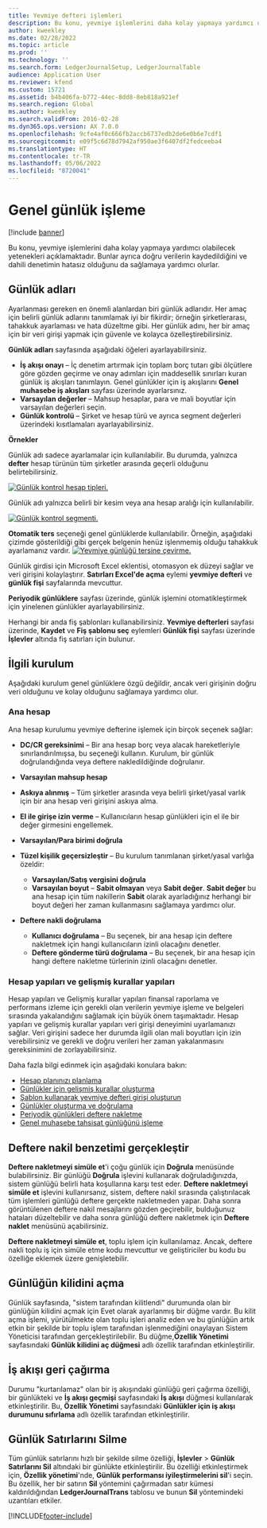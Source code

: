 ```yaml
---
title: Yevmiye defteri işlemleri
description: Bu konu, yevmiye işlemlerini daha kolay yapmaya yardımcı olabilecek Microsoft Dynamics 365 Finance özelliklerini açıklamaktadır. Bunlar ayrıca doğru verilerin kaydedildiğini ve dahili denetimin hatasız olduğunu da sağlamaya yardımcı olurlar.
author: kweekley
ms.date: 02/28/2022
ms.topic: article
ms.prod: ''
ms.technology: ''
ms.search.form: LedgerJournalSetup, LedgerJournalTable
audience: Application User
ms.reviewer: kfend
ms.custom: 15721
ms.assetid: b4b406fa-b772-44ec-8dd8-8eb818a921ef
ms.search.region: Global
ms.author: kweekley
ms.search.validFrom: 2016-02-28
ms.dyn365.ops.version: AX 7.0.0
ms.openlocfilehash: 9cfe4af0c666fb2accb6737edb2de6e0b6e7cdf1
ms.sourcegitcommit: e09f5c6d78d7942af950ae3f6407df2fedceeba4
ms.translationtype: HT
ms.contentlocale: tr-TR
ms.lasthandoff: 05/06/2022
ms.locfileid: "8720041"
---
```

# <a name="general-journal-processing"></a>Genel günlük işleme

[!include [banner](../includes/banner.md)]

Bu konu, yevmiye işlemlerini daha kolay yapmaya yardımcı olabilecek yetenekleri açıklamaktadır. Bunlar ayrıca doğru verilerin kaydedildiğini ve dahili denetimin hatasız olduğunu da sağlamaya yardımcı olurlar.  

## <a name="journal-names"></a>Günlük adları

Ayarlanması gereken en önemli alanlardan biri günlük adlarıdır. Her amaç için belirli günlük adlarını tanımlamak iyi bir fikirdir; örneğin şirketlerarası, tahakkuk ayarlaması ve hata düzeltme gibi. Her günlük adını, her bir amaç için bir veri girişi yapmak için güvenle ve kolayca özelleştirebilirsiniz. 

**Günlük adları** sayfasında aşağıdaki öğeleri ayarlayabilirsiniz.

-   **İş akışı onayı** – İç denetim artırmak için toplam borç tutarı gibi ölçütlere göre gözden geçirme ve onay adımları için maddesellik sınırları kuran günlük iş akışları tanımlayın. Genel günlükler için iş akışlarını **Genel muhasebe iş akışları** sayfası üzerinde ayarlarsınız.
-   **Varsayılan değerler** – Mahsup hesaplar, para ve mali boyutlar için varsayılan değerleri seçin.
-   **Günlük kontrolü** – Şirket ve hesap türü ve ayrıca segment değerleri üzerindeki kısıtlamaları ayarlayabilirsiniz. 

**Örnekler**

Günlük adı sadece ayarlamalar için kullanılabilir. Bu durumda, yalnızca **defter** hesap türünün tüm şirketler arasında geçerli olduğunu belirtebilirsiniz. 

[![Günlük kontrol hesap tipleri.](./media/journal-control-account-types1.png)](./media/journal-control-account-types1.png)

Günlük adı yalnızca belirli bir kesim veya ana hesap aralığı için kullanılabilir. 

[![Günlük kontrol segmenti.](./media/journal-control-segment1.png)](./media/journal-control-segment1.png)

**Otomatik ters** seçeneği genel günlüklerde kullanılabilir. Örneğin, aşağıdaki çizimde gösterildiği gibi gerçek belgenin henüz işlenmemiş olduğu tahakkuk ayarlamanız vardır.
[![Yevmiye günlüğü tersine çevirme.](./media/general-journal-reversing1.png)](./media/general-journal-reversing1.png) 

Günlük girdisi için Microsoft Excel eklentisi, otomasyon ek düzeyi sağlar ve veri girişini kolaylaştırır. **Satırları Excel'de açma** eylemi **yevmiye defteri** ve **günlük fişi** sayfalarında mevcuttur. 

**Periyodik günlüklere** sayfası üzerinde, günlük işlemini otomatikleştirmek için yinelenen günlükler ayarlayabilirsiniz. 

Herhangi bir anda fiş şablonları kullanabilirsiniz. **Yevmiye defterleri** sayfası üzerinde, **Kaydet** ve **Fiş şablonu seç** eylemleri **Günlük fişi** sayfası üzerinde **İşlevler** altında fiş satırları için bulunur.

## <a name="related-setup"></a>İlgili kurulum
Aşağıdaki kurulum genel günlüklere özgü değildir, ancak veri girişinin doğru veri olduğunu ve kolay olduğunu sağlamaya yardımcı olur.

### <a name="main-account"></a>Ana hesap

Ana hesap kurulumu yevmiye defterine işlemek için birçok seçenek sağlar:

-   **DC/CR gereksinimi** – Bir ana hesap borç veya alacak hareketleriyle sınırlandırılmışsa, bu seçeneği kullanın. Kurulum, bir günlük doğrulandığında veya deftere nakledildiğinde doğrulanır.

-   **Varsayılan mahsup hesap**
-   **Askıya alınmış** – Tüm şirketler arasında veya belirli şirket/yasal varlık için bir ana hesap veri girişini askıya alma.
-   **El ile girişe izin verme** – Kullanıcıların hesap günlükleri için el ile bir değer girmesini engellemek.
-   **Varsayılan/Para birimi doğrula**
-   **Tüzel kişilik geçersizleştir** – Bu kurulum tanımlanan şirket/yasal varlığa özeldir:
    -   **Varsayılan/Satış vergisini doğrula**
    -   **Varsayılan boyut** – **Sabit olmayan** veya **Sabit değer**. **Sabit değer** bu ana hesap için tüm nakillerin **Sabit** olarak ayarladığınız herhangi bir boyut değeri her zaman kullanmasını sağlamaya yardımcı olur.
-   **Deftere nakli doğrulama**
    -   **Kullanıcı doğrulama** – Bu seçenek, bir ana hesap için deftere nakletmek için hangi kullanıcıların izinli olacağını denetler.
    -   **Deftere gönderme türü doğrulama** – Bu seçenek, bir ana hesap için hangi deftere nakletme türlerinin izinli olacağını denetler.

### <a name="accounting-structures-and-advanced-rules-structures"></a>Hesap yapıları ve gelişmiş kurallar yapıları

Hesap yapıları ve Gelişmiş kurallar yapıları finansal raporlama ve performans izleme için gerekli olan verilerin yevmiye işleme ve belgeleri sırasında yakalandığını sağlamak için büyük önem taşımaktadır. Hesap yapıları ve gelişmiş kurallar yapıları veri girişi deneyimini uyarlamanızı sağlar. Veri girişini sadece her durumda ilgili olan mali boyutları için izin verebilirsiniz ve gerekli ve doğru verileri her zaman yakalanmasını gereksinimini de zorlayabilirsiniz.

Daha fazla bilgi edinmek için aşağıdaki konulara bakın:
- [Hesap planınızı planlama](plan-chart-of-accounts.md) 
- [Günlükler için gelişmiş kurallar oluşturma](tasks/create-advanced-rules-journals.md)
- [Şablon kullanarak yevmiye defteri girişi oluşturun](tasks/create-journal-entry-template.md)
- [Günlükler oluşturma ve doğrulama](tasks/create-validate-journals.md)
- [Periyodik günlükleri deftere nakletme](tasks/post-periodic-journals.md)
- [Genel muhasebe tahsisat günlüğünü işleme](tasks/process-ledger-allocation-journal.md)

## <a name="simulate-posting"></a>Deftere nakil benzetimi gerçekleştir
**Deftere nakletmeyi simüle et**'i çoğu günlük için **Doğrula** menüsünde bulabilirsiniz. Bir günlüğü **Doğrula** işlevini kullanarak doğruladığınızda, sistem günlüğü belirli hata koşullarına karşı test eder. **Deftere nakletmeyi simüle et** işlevini kullanırsanız, sistem, deftere nakil sırasında çalıştırılacak tüm işlemleri günlüğü deftere gerçekte nakletmeden yapar. Daha sonra görüntülenen deftere nakil mesajlarını gözden geçirebilir, bulduğunuz hataları düzeltebilir ve daha sonra günlüğü deftere nakletmek için **Deftere naklet** menüsünü açabilirsiniz. 

**Deftere nakletmeyi simüle et**, toplu işlem için kullanılamaz. Ancak, deftere nakli toplu iş için simüle etme kodu mevcuttur ve geliştiriciler bu kodu bu özelliğe eklemek üzere genişletebilir.  

## <a name="journal-unlock"></a>Günlüğün kilidini açma
Günlük sayfasında, "sistem tarafından kilitlendi" durumunda olan bir günlüğün kilidini açmak için Evet olarak ayarlanmış bir düğme vardır. Bu kilit açma işlemi, yürütülmekte olan toplu işleri analiz eden ve bu günlüğün artık etkin bir şekilde bir toplu işlem tarafından işlenmediğini onaylayan Sistem Yöneticisi tarafından gerçekleştirilebilir. Bu düğme,**Özellik Yönetimi** sayfasındaki **Günlük kilidini aç düğmesi** adlı özellik tarafından etkinleştirilir. 

## <a name="workflow-recall"></a>İş akışı geri çağırma 
Durumu "kurtarılamaz" olan bir iş akışındaki günlüğü geri çağırma özelliği, bir günlükteki ve **İş akışı geçmişi** sayfasındaki **İş akışı** düğmesi kullanılarak etkinleştirilir. Bu, **Özellik Yönetimi** sayfasındaki **Günlükler için iş akışı durumunu sıfırlama** adlı özellik tarafından etkinleştirilir.

## <a name="delete-journal-lines"></a>Günlük Satırlarını Silme
Tüm günlük satırlarını hızlı bir şekilde silme özelliği, **İşlevler** > **Günlük Satırlarını Sil** altındaki bir günlükte etkinleştirilir. Bu özelliği etkinleştirmek için, **Özellik yönetimi**'nde, **Günlük performansı iyileştirmelerini sil**'i seçin. Bu özellik, her bir satırın **Sil** yöntemini çağırmadan satır kümesi kaldırıldığından **LedgerJournalTrans** tablosu ve bunun **Sil** yöntemindeki uzantıları etkiler. 


[!INCLUDE[footer-include](../../includes/footer-banner.md)]
